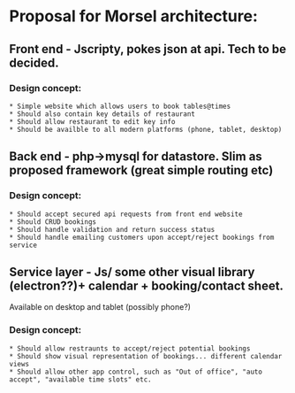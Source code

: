 # Proposal for Morsel architecture: 
## Front end - Jscripty, pokes json at api. Tech to be decided.
### Design concept:
	* Simple website which allows users to book tables@times
	* Should also contain key details of restaurant
	* Should allow restaurant to edit key info
	* Should be availble to all modern platforms (phone, tablet, desktop)  

## Back end - php->mysql for datastore. Slim as proposed framework (great simple routing etc)
### Design concept:
	* Should accept secured api requests from front end website
	* Should CRUD bookings
	* Should handle validation and return success status
	* Should handle emailing customers upon accept/reject bookings from service
	
## Service layer - Js/ some other visual library (electron??)+ calendar + booking/contact sheet.
Available on desktop and tablet (possibly phone?) 
### Design concept:
	* Should allow restraunts to accept/reject potential bookings
	* Should show visual representation of bookings... different calendar views
	* Should allow other app control, such as "Out of office", "auto accept", "available time slots" etc.
